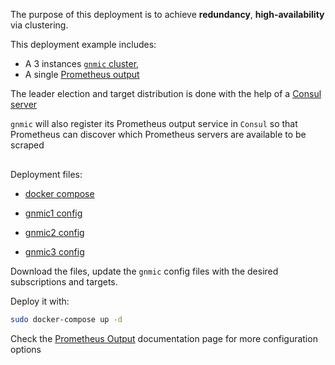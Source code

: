 The purpose of this deployment is to achieve __redundancy__, __high-availability__ via clustering.

This deployment example includes:

- A 3 instances [`gnmic` cluster](../../user_guide/HA.md),
- A single [Prometheus output](../../user_guide/outputs/prometheus_output.md)

The leader election and target distribution is done with the help of a [Consul server](https://www.consul.io/docs/introhttps://www.consul.io/docs/intro)

`gnmic` will also register its Prometheus output service in `Consul` so that Prometheus can discover which Prometheus servers are available to be scraped

<div class="mxgraph" style="max-width:100%;border:1px solid transparent;margin:0 auto; display:block;" data-mxgraph="{&quot;page&quot;:12,&quot;zoom&quot;:1.4,&quot;highlight&quot;:&quot;#0000ff&quot;,&quot;nav&quot;:true,&quot;check-visible-state&quot;:true,&quot;resize&quot;:true,&quot;url&quot;:&quot;https://raw.githubusercontent.com/karimra/gnmic/diagrams/diagrams/cluster_prometheus&quot;}"></div>

<script type="text/javascript" src="https://cdn.jsdelivr.net/gh/hellt/drawio-js@main/embed2.js?&fetch=https%3A%2F%2Fraw.githubusercontent.com%2Fkarimra%2Fgnmic%2Fdiagrams%2Fcluster_prometheus" async></script>


Deployment files:

- [docker compose](https://github.com/karimra/gnmic/blob/master/examples/deployments/2.clusters/2.prometheus-output/docker-compose.yaml)

- [gnmic1 config](https://github.com/karimra/gnmic/blob/master/examples/deployments/2.clusters/2.prometheus-output/gnmic1.yaml)
- [gnmic2 config](https://github.com/karimra/gnmic/blob/master/examples/deployments/2.clusters/2.prometheus-output/gnmic2.yaml)
- [gnmic3 config](https://github.com/karimra/gnmic/blob/master/examples/deployments/2.clusters/2.prometheus-output/gnmic3.yaml)

Download the files, update the `gnmic` config files with the desired subscriptions and targets.

Deploy it with:

```bash
sudo docker-compose up -d
```

Check the [Prometheus Output](../../user_guide/outputs/prometheus_output.md) documentation page for more configuration options